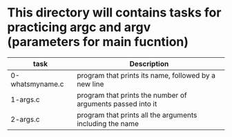 # This directory will contains tasks for practicing argc and argv (parameters for main fucntion)

| task			|	Description					         |
| --------------------- | -------------------------------------------------------------- |
| 0-whatsmyname.c       | program that prints its name, followed by a new line 		 |
| 1-args.c		| program that prints the number of arguments passed into it     |
| 2-args.c              | program that prints all the arguments including the name       |

